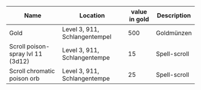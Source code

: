 |Name| Location | value in gold | Description |
|-|-|-|-|
|Gold|Level 3, 911, Schlangentempel|500|Goldmünzen|
|Scroll poison-spray lvl 11 (3d12)|Level 3, 911, Schlangentempe|15|Spell-scroll|
|Scroll chromatic poison orb|Level 3, 911, Schlangentempe|25|Spell-scroll|